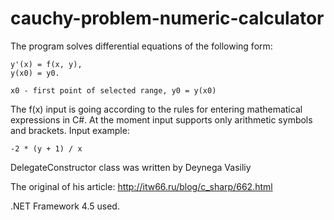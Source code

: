 # cauchy-problem-numeric-calculator

The program solves differential equations of the following form:

    y'(x) = f(x, y),
    y(x0) = y0.
    
    x0 - first point of selected range, y0 = y(x0)
    
The f(x) input is going according to the rules for entering mathematical expressions in C#. Аt the moment input supports only arithmetic symbols and brackets. Input example:

    -2 * (y + 1) / x
    
DelegateConstructor class was written by Deynega Vasiliy

The original of his article: http://itw66.ru/blog/c_sharp/662.html

.NET Framework 4.5 used.
